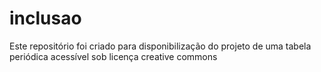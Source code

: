 # inclusao
Este repositório foi criado para disponibilização do projeto de uma tabela periódica acessível sob licença creative commons

